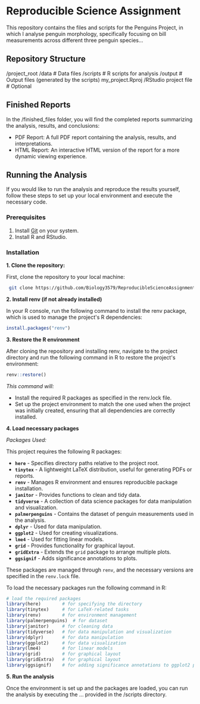 # Reproducible Science Assignment

This repository contains the files and scripts for the Penguins Project, in which I analyse penguin morphology, specifically focusing on bill measurements across different three penguin species... 

## Repository Structure
/project_root 
 /data # Data files
 /scripts # R scripts for analysis 
 /output # Output files (generated by the scripts) my_project.Rproj 
 /RStudio project file # Optional

## Finished Reports

In the /finished_files folder, you will find the completed reports summarizing the analysis, results, and conclusions:

- PDF Report: A full PDF report containing the analysis, results, and interpretations.
- HTML Report: An interactive HTML version of the report for a more dynamic viewing experience.

## Running the Analysis
If you would like to run the analysis and reproduce the results yourself, follow these steps to set up your local environment and execute the necessary code.

### Prerequisites
1. Install [Git](https://git-scm.com/) on your system.
2. Install R and RStudio.

### Installation
**1. Clone the repository:**

First, clone the repository to your local machine:
```bash
 git clone https://github.com/Biology3579/ReproducibleScienceAssignment.git
```
**2. Install renv (if not already installed)**

In your R console, run the following command to install the renv package, which is used to manage the project's R dependencies:
```r
install.packages("renv")
```
**3. Restore the R environment**

After cloning the repository and installing renv, navigate to the project directory and run the following command in R to restore the project's environment:
```r
renv::restore()
```
*This command will:*

 - Install the required R packages as specified in the renv.lock file.
 - Set up the project environment to match the one used when the project was initially created, ensuring that all dependencies are correctly installed.

**4. Load necessary packages**

_Packages Used:_ 

This project requires the following R packages:
- **`here`** - Specifies directory paths relative to the project root.
- **`tinytex`** - A lightweight LaTeX distribution, useful for generating PDFs or reports.
- **`renv`** - Manages R environment and ensures reproducible package installation.
- **`janitor`** - Provides functions to clean and tidy data.
- **`tidyverse`** - A collection of data science packages for data manipulation and visualization.
- **`palmerpenguins`** - Contains the dataset of penguin measurements used in the analysis.
- **`dplyr`** - Used for data manipulation.
- **`ggplot2`** - Used for creating visualizations.
- **`lme4`** - Used for fitting linear models.
- **`grid`** - Provides functionality for graphical layout.
- **`gridExtra`** - Extends the `grid` package to arrange multiple plots.
- **`ggsignif`** - Adds significance annotations to plots.

These packages are managed through `renv`, and the necessary versions are specified in the `renv.lock` file. 

To load the necessary packages run the following command in R:
```r
# load the required packages
library(here)        # for specifying the directory
library(tinytex)     # for LaTeX-related tasks
library(renv)        # for environment management
library(palmerpenguins)  # for dataset
library(janitor)     # for cleaning data
library(tidyverse)   # for data manipulation and visualization
library(dplyr)       # for data manipulation
library(ggplot2)     # for data visualization
library(lme4)        # for linear models
library(grid)        # for graphical layout
library(gridExtra)   # for graphical layout
library(ggsignif)    # for adding significance annotations to ggplot2 plots
```

**5. Run the analysis**

Once the environment is set up and the packages are loaded, you can run the analysis by executing the ... provided in the /scripts directory. 
